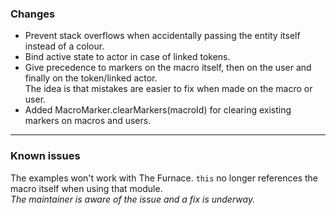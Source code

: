 ### Changes
- Prevent stack overflows when accidentally passing the entity itself instead of a colour.
- Bind active state to actor in case of linked tokens.
- Give precedence to markers on the macro itself, then on the user and finally on the token/linked actor.  
  The idea is that mistakes are easier to fix when made on the macro or user.
- Added MacroMarker.clearMarkers(macroId) for clearing existing markers on macros and users.


---

### Known issues
The examples won't work with The Furnace. `this` no longer references the macro itself when using that module.  
*The maintainer is aware of the issue and a fix is underway.*